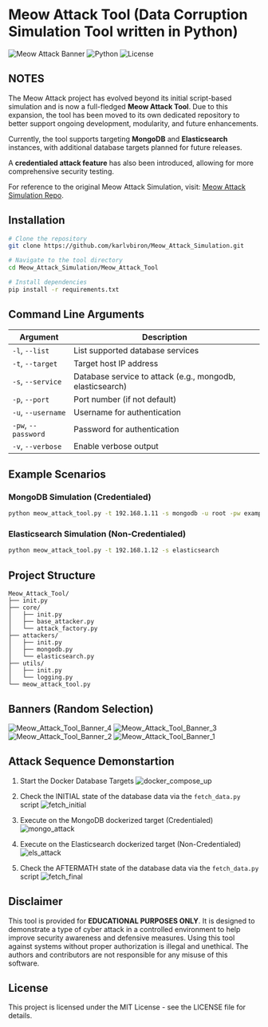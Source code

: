 # Meow Attack Tool (Data Corruption Simulation Tool written in Python)

![Meow Attack Banner](https://img.shields.io/badge/Security-Meow%20Attack%20Tool-red)
![Python](https://img.shields.io/badge/Python-3.6%2B-blue)
![License](https://img.shields.io/badge/License-MIT-green)

## NOTES

The Meow Attack project has evolved beyond its initial script-based simulation and is now a full-fledged **Meow Attack Tool**. Due to this expansion, the tool has been moved to its own dedicated repository to better support ongoing development, modularity, and future enhancements.  

Currently, the tool supports targeting **MongoDB** and **Elasticsearch** instances, with additional database targets planned for future releases. 

A **credentialed attack feature** has also been introduced, allowing for more comprehensive security testing.  

For reference to the original Meow Attack Simulation, visit: [Meow Attack Simulation Repo](https://github.com/karlvbiron/Meow_Attack_Simulation).


## Installation

```bash
# Clone the repository
git clone https://github.com/karlvbiron/Meow_Attack_Simulation.git

# Navigate to the tool directory
cd Meow_Attack_Simulation/Meow_Attack_Tool

# Install dependencies
pip install -r requirements.txt
```

## Command Line Arguments

| Argument | Description |
|----------|-------------|
| `-l`, `--list` | List supported database services |
| `-t`, `--target` | Target host IP address |
| `-s`, `--service` | Database service to attack (e.g., mongodb, elasticsearch) |
| `-p`, `--port` | Port number (if not default) |
| `-u`, `--username` | Username for authentication |
| `-pw`, `--password` | Password for authentication |
| `-v`, `--verbose` | Enable verbose output |

## Example Scenarios

### MongoDB Simulation (Credentialed)

```bash
python meow_attack_tool.py -t 192.168.1.11 -s mongodb -u root -pw example
```

### Elasticsearch Simulation (Non-Credentialed)

```bash
python meow_attack_tool.py -t 192.168.1.12 -s elasticsearch
```

## Project Structure

```
Meow_Attack_Tool/
├── init.py
├── core/
│   ├── init.py
│   ├── base_attacker.py
│   └── attack_factory.py
├── attackers/
│   ├── init.py
│   ├── mongodb.py
│   └── elasticsearch.py
├── utils/
│   ├── init.py
│   └── logging.py
└── meow_attack_tool.py
```

## Banners (Random Selection)

![Meow_Attack_Tool_Banner_4](assets/4.png)
![Meow_Attack_Tool_Banner_3](assets/3.png)
![Meow_Attack_Tool_Banner_2](assets/2.png)
![Meow_Attack_Tool_Banner_1](assets/1.png) 

## Attack Sequence Demonstartion

1. Start the Docker Database Targets
![docker_compose_up](assets/docker_compose_up.png)

2. Check the INITIAL state of the database data via the `fetch_data.py` script 
![fetch_initial](assets/fetch_initial.png)

3. Execute on the MongoDB dockerized target (Credentialed)
![mongo_attack](assets/mongo_attack.png)

4. Execute on the Elasticsearch dockerized target (Non-Credentialed)
![els_attack](assets/els_attack.png)

5. Check the AFTERMATH state of the database data via the `fetch_data.py` script 
![fetch_final](assets/fetch_final.png)

## Disclaimer

This tool is provided for **EDUCATIONAL PURPOSES ONLY**. It is designed to demonstrate a type of cyber attack in a controlled environment to help improve security awareness and defensive measures. Using this tool against systems without proper authorization is illegal and unethical. The authors and contributors are not responsible for any misuse of this software.

## License

This project is licensed under the MIT License - see the LICENSE file for details.
